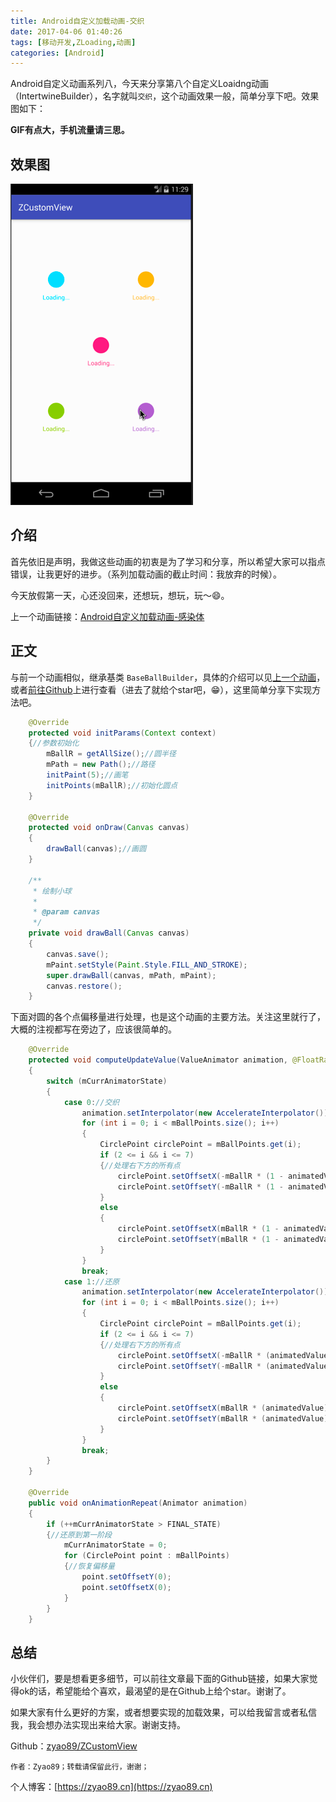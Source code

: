 ```yaml
---
title: Android自定义加载动画-交织
date: 2017-04-06 01:40:26
tags: [移动开发,ZLoading,动画]
categories: [Android]
---
```

Android自定义动画系列八，今天来分享第八个自定义Loaidng动画（IntertwineBuilder），名字就叫`交织`，这个动画效果一般，简单分享下吧。效果图如下：

**GIF有点大，手机流量请三思。**

<!--more-->

## 效果图

![演示效果动画](./Intertwine_loading.gif)

## 介绍

首先依旧是声明，我做这些动画的初衷是为了学习和分享，所以希望大家可以指点错误，让我更好的进步。（系列加载动画的截止时间：我放弃的时候）。

今天放假第一天，心还没回来，还想玩，想玩，玩～😄。

上一个动画链接：[Android自定义加载动画-感染体](https://zyao89.cn/2017/04/06/Android自定义加载动画-感染体/)

## 正文

与前一个动画相似，继承基类 `BaseBallBuilder`，具体的介绍可以见[上一个动画](https://zyao89.cn/2017/04/06/Android自定义加载动画-感染体/)，或者[前往Github](https://github.com/zyao89/ZCustomView)上进行查看（进去了就给个star吧，😁），这里简单分享下实现方法吧。

```java
    @Override
    protected void initParams(Context context)
    {//参数初始化
        mBallR = getAllSize();//圆半径
        mPath = new Path();//路径
        initPaint(5);//画笔
        initPoints(mBallR);//初始化圆点
    }

    @Override
    protected void onDraw(Canvas canvas)
    {
        drawBall(canvas);//画圆
    }

    /**
     * 绘制小球
     *
     * @param canvas
     */
    private void drawBall(Canvas canvas)
    {
        canvas.save();
        mPaint.setStyle(Paint.Style.FILL_AND_STROKE);
        super.drawBall(canvas, mPath, mPaint);
        canvas.restore();
    }
```

下面对圆的各个点偏移量进行处理，也是这个动画的主要方法。关注这里就行了，大概的注视都写在旁边了，应该很简单的。

```java
    @Override
    protected void computeUpdateValue(ValueAnimator animation, @FloatRange(from = 0.0, to = 1.0) float animatedValue)
    {
        switch (mCurrAnimatorState)
        {
            case 0://交织
                animation.setInterpolator(new AccelerateInterpolator());
                for (int i = 0; i < mBallPoints.size(); i++)
                {
                    CirclePoint circlePoint = mBallPoints.get(i);
                    if (2 <= i && i <= 7)
                    {//处理右下方的所有点
                        circlePoint.setOffsetX(-mBallR * (1 - animatedValue));
                        circlePoint.setOffsetY(-mBallR * (1 - animatedValue));
                    }
                    else
                    {
                        circlePoint.setOffsetX(mBallR * (1 - animatedValue));
                        circlePoint.setOffsetY(mBallR * (1 - animatedValue));
                    }
                }
                break;
            case 1://还原
                animation.setInterpolator(new AccelerateInterpolator());
                for (int i = 0; i < mBallPoints.size(); i++)
                {
                    CirclePoint circlePoint = mBallPoints.get(i);
                    if (2 <= i && i <= 7)
                    {//处理右下方的所有点
                        circlePoint.setOffsetX(-mBallR * (animatedValue));
                        circlePoint.setOffsetY(-mBallR * (animatedValue));
                    }
                    else
                    {
                        circlePoint.setOffsetX(mBallR * (animatedValue));
                        circlePoint.setOffsetY(mBallR * (animatedValue));
                    }
                }
                break;
        }
    }

    @Override
    public void onAnimationRepeat(Animator animation)
    {
        if (++mCurrAnimatorState > FINAL_STATE)
        {//还原到第一阶段
            mCurrAnimatorState = 0;
            for (CirclePoint point : mBallPoints)
            {//恢复偏移量
                point.setOffsetY(0);
                point.setOffsetX(0);
            }
        }
    }
```

## 总结

小伙伴们，要是想看更多细节，可以前往文章最下面的Github链接，如果大家觉得ok的话，希望能给个喜欢，最渴望的是在Github上给个star。谢谢了。

如果大家有什么更好的方案，或者想要实现的加载效果，可以给我留言或者私信我，我会想办法实现出来给大家。谢谢支持。

Github：[zyao89/ZCustomView](https://github.com/zyao89/ZCustomView)

`作者：Zyao89；转载请保留此行，谢谢；`

个人博客：[https://zyao89.cn](https://zyao89.cn)
